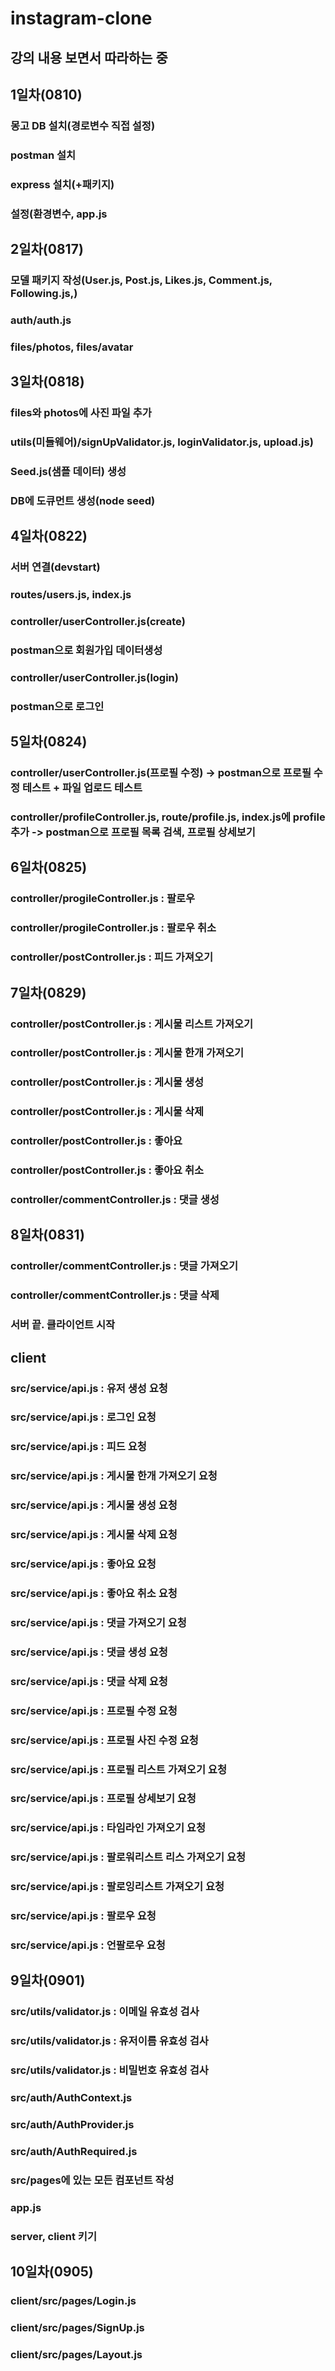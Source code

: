 # instagram-clone
## 강의 내용 보면서 따라하는 중

## 1일차(0810)
### 몽고 DB 설치(경로변수 직접 설정)
### postman 설치
### express 설치(+패키지)
### 설정(환경변수, app.js

## 2일차(0817)
### 모델 패키지 작성(User.js,  Post.js, Likes.js, Comment.js,  Following.js,)
### auth/auth.js
### files/photos, files/avatar

## 3일차(0818)
### files와 photos에 사진 파일 추가
### utils(미들웨어)/signUpValidator.js, loginValidator.js, upload.js)
### Seed.js(샘플 데이터) 생성
### DB에 도큐먼트 생성(node seed)

## 4일차(0822)
### 서버 연결(devstart)
### routes/users.js, index.js
### controller/userController.js(create)
### postman으로 회원가입 데이터생성
### controller/userController.js(login)
### postman으로 로그인

## 5일차(0824)
### controller/userController.js(프로필 수정) -> postman으로 프로필 수정 테스트 + 파일 업로드 테스트
### controller/profileController.js, route/profile.js, index.js에 profile 추가 -> postman으로 프로필 목록 검색, 프로필 상세보기

## 6일차(0825)
### controller/progileController.js : 팔로우
### controller/progileController.js : 팔로우 취소
### controller/postController.js : 피드 가져오기

## 7일차(0829)
### controller/postController.js : 게시물 리스트 가져오기
### controller/postController.js : 게시물 한개 가져오기
### controller/postController.js : 게시물 생성
### controller/postController.js : 게시물 삭제 
### controller/postController.js : 좋아요
### controller/postController.js : 좋아요 취소

### controller/commentController.js : 댓글 생성


## 8일차(0831)

### controller/commentController.js : 댓글 가져오기
### controller/commentController.js : 댓글 삭제

### 서버 끝. 클라이언트 시작

## client
### src/service/api.js : 유저 생성 요청
### src/service/api.js : 로그인 요청
### src/service/api.js : 피드 요청
### src/service/api.js : 게시물 한개 가져오기 요청
### src/service/api.js : 게시물 생성 요청
### src/service/api.js : 게시물 삭제 요청
### src/service/api.js : 좋아요 요청
### src/service/api.js : 좋아요 취소 요청
### src/service/api.js : 댓글 가져오기 요청
### src/service/api.js : 댓글 생성 요청
### src/service/api.js : 댓글 삭제 요청
### src/service/api.js : 프로필 수정 요청
### src/service/api.js : 프로필 사진 수정 요청
### src/service/api.js : 프로필 리스트 가져오기 요청
### src/service/api.js : 프로필 상세보기 요청
### src/service/api.js : 타임라인 가져오기 요청
### src/service/api.js : 팔로워리스트 리스 가져오기 요청
### src/service/api.js : 팔로잉리스트 가져오기 요청
### src/service/api.js : 팔로우 요청
### src/service/api.js : 언팔로우 요청


## 9일차(0901)

### src/utils/validator.js : 이메일 유효성 검사
### src/utils/validator.js : 유저이름 유효성 검사
### src/utils/validator.js : 비밀번호 유효성 검사

### src/auth/AuthContext.js
### src/auth/AuthProvider.js
### src/auth/AuthRequired.js

### src/pages에 있는 모든 컴포넌트 작성
### app.js 
### server, client 키기

## 10일차(0905)

### client/src/pages/Login.js
### client/src/pages/SignUp.js
### client/src/pages/Layout.js